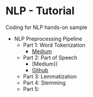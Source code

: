 # NLP - Tutorial
Coding for NLP hands-on sample
- NLP Preprocessing Pipeline
	- Part 1: Word Tokenization
		- [Medium](https://medium.com/@makcedward/nlp-pipeline-word-tokenization-part-1-4b2b547e6a3)
	- Part 2: Part of Speech
		- [Medium](
		- [Github](https://github.com/makcedward/nlp/blob/master/sample/nlp-part_of_speech.ipynb)
	- Part 3: Lemmatization
	- Part 4: Stemming
	- Part 5: 
